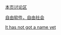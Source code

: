 [本页讨论区](https://github.com/XX-net/XX-Net-dev/issues/88)

[自由软件，自由社会](https://fsfs-zh.readthedocs.io/zh/latest/)

[It has not got a name yet](https://github.com/KenOokamiHoro/it_have_not_get_a_name_yet)